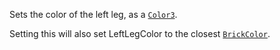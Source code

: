 Sets the color of the left leg, as a [`Color3`](https://create.roblox.com/docs/reference/engine/datatypes/Color3).

Setting this will also set LeftLegColor to the closest
[`BrickColor`](https://create.roblox.com/docs/reference/engine/datatypes/BrickColor).